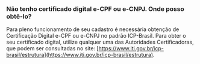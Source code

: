 ### Não tenho certificado digital e-CPF ou e-CNPJ. Onde posso obtê-lo?

Para pleno funcionamento de seu cadastro é necessária obtenção de Certificação Digital e-CPF ou e-CNPJ no padrão ICP-Brasil. Para obter o seu certificado digital, utilize qualquer uma das Autoridades Certificadoras, que podem ser consultadas no site: [https://www.iti.gov.br/icp-brasil/estrutura](https://www.iti.gov.br/icp-brasil/estrutura).
<!--stackedit_data:
eyJoaXN0b3J5IjpbLTExNDEzNDUwMzldfQ==
-->